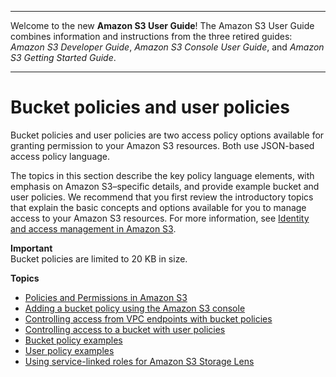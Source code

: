 --------

Welcome to the new **Amazon S3 User Guide**\! The Amazon S3 User Guide combines information and instructions from the three retired guides: *Amazon S3 Developer Guide*, *Amazon S3 Console User Guide*, and *Amazon S3 Getting Started Guide*\.

--------

# Bucket policies and user policies<a name="using-iam-policies"></a>

Bucket policies and user policies are two access policy options available for granting permission to your Amazon S3 resources\. Both use JSON\-based access policy language\. 

The topics in this section describe the key policy language elements, with emphasis on Amazon S3–specific details, and provide example bucket and user policies\. We recommend that you first review the introductory topics that explain the basic concepts and options available for you to manage access to your Amazon S3 resources\. For more information, see [Identity and access management in Amazon S3](s3-access-control.md)\. 

**Important**  
Bucket policies are limited to 20 KB in size\.

**Topics**
+ [Policies and Permissions in Amazon S3](access-policy-language-overview.md)
+ [Adding a bucket policy using the Amazon S3 console](add-bucket-policy.md)
+ [Controlling access from VPC endpoints with bucket policies](example-bucket-policies-vpc-endpoint.md)
+ [Controlling access to a bucket with user policies](walkthrough1.md)
+ [Bucket policy examples](example-bucket-policies.md)
+ [User policy examples](example-policies-s3.md)
+ [Using service\-linked roles for Amazon S3 Storage Lens](using-service-linked-roles.md)